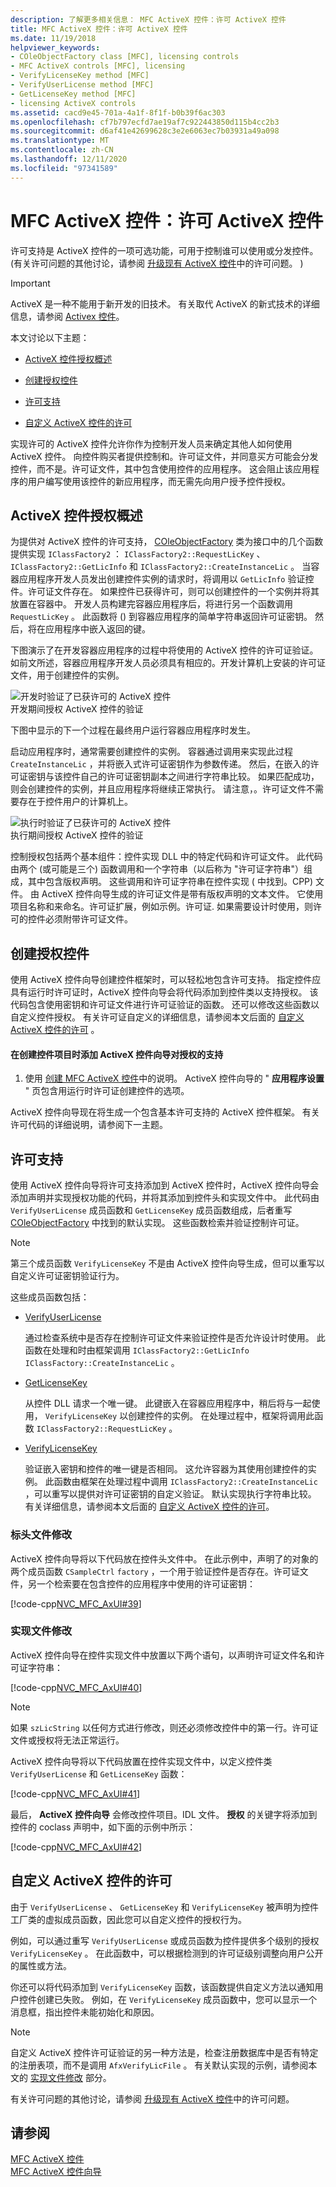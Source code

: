 ```yaml
---
description: 了解更多相关信息： MFC ActiveX 控件：许可 ActiveX 控件
title: MFC ActiveX 控件：许可 ActiveX 控件
ms.date: 11/19/2018
helpviewer_keywords:
- COleObjectFactory class [MFC], licensing controls
- MFC ActiveX controls [MFC], licensing
- VerifyLicenseKey method [MFC]
- VerifyUserLicense method [MFC]
- GetLicenseKey method [MFC]
- licensing ActiveX controls
ms.assetid: cacd9e45-701a-4a1f-8f1f-b0b39f6ac303
ms.openlocfilehash: cf7b797ecfd7ae19af7c922443850d115b4cc2b3
ms.sourcegitcommit: d6af41e42699628c3e2e6063ec7b03931a49a098
ms.translationtype: MT
ms.contentlocale: zh-CN
ms.lasthandoff: 12/11/2020
ms.locfileid: "97341589"
---
```

# <a name="mfc-activex-controls-licensing-an-activex-control"></a>MFC ActiveX 控件：许可 ActiveX 控件

许可支持是 ActiveX 控件的一项可选功能，可用于控制谁可以使用或分发控件。  (有关许可问题的其他讨论，请参阅 [升级现有 ActiveX 控件](upgrading-an-existing-activex-control.md)中的许可问题。 ) 

> [!IMPORTANT]
> ActiveX 是一种不能用于新开发的旧技术。 有关取代 ActiveX 的新式技术的详细信息，请参阅 [Activex 控件](activex-controls.md)。

本文讨论以下主题：

- [ActiveX 控件授权概述](#_core_overview_of_activex_control_licensing)

- [创建授权控件](#_core_creating_a_licensed_control)

- [许可支持](#_core_licensing_support)

- [自定义 ActiveX 控件的许可](#_core_customizing_the_licensing_of_an_activex_control)

实现许可的 ActiveX 控件允许你作为控制开发人员来确定其他人如何使用 ActiveX 控件。 向控件购买者提供控制和。许可证文件，并同意买方可能会分发控件，而不是。许可证文件，其中包含使用控件的应用程序。 这会阻止该应用程序的用户编写使用该控件的新应用程序，而无需先向用户授予控件授权。

## <a name="overview-of-activex-control-licensing"></a><a name="_core_overview_of_activex_control_licensing"></a> ActiveX 控件授权概述

为提供对 ActiveX 控件的许可支持， [COleObjectFactory](reference/coleobjectfactory-class.md) 类为接口中的几个函数提供实现 `IClassFactory2` ： `IClassFactory2::RequestLicKey` 、 `IClassFactory2::GetLicInfo` 和 `IClassFactory2::CreateInstanceLic` 。 当容器应用程序开发人员发出创建控件实例的请求时，将调用以 `GetLicInfo` 验证控件。许可证文件存在。 如果控件已获得许可，则可以创建控件的一个实例并将其放置在容器中。 开发人员构建完容器应用程序后，将进行另一个函数调用 `RequestLicKey` 。 此函数将 () 到容器应用程序的简单字符串返回许可证密钥。 然后，将在应用程序中嵌入返回的键。

下图演示了在开发容器应用程序的过程中将使用的 ActiveX 控件的许可证验证。 如前文所述，容器应用程序开发人员必须具有相应的。开发计算机上安装的许可证文件，用于创建控件的实例。

![开发时验证了已获许可的 ActiveX 控件](../mfc/media/vc374d1.gif "开发时验证了已获许可的 ActiveX 控件") <br/>
开发期间授权 ActiveX 控件的验证

下图中显示的下一个过程在最终用户运行容器应用程序时发生。

启动应用程序时，通常需要创建控件的实例。 容器通过调用来实现此过程 `CreateInstanceLic` ，并将嵌入式许可证密钥作为参数传递。 然后，在嵌入的许可证密钥与该控件自己的许可证密钥副本之间进行字符串比较。 如果匹配成功，则会创建控件的实例，并且应用程序将继续正常执行。 请注意，。许可证文件不需要存在于控件用户的计算机上。

![执行时验证了已获许可的 ActiveX 控件](../mfc/media/vc374d2.gif "执行时验证了已获许可的 ActiveX 控件") <br/>
执行期间授权 ActiveX 控件的验证

控制授权包括两个基本组件：控件实现 DLL 中的特定代码和许可证文件。 此代码由两个 (或可能是三个) 函数调用和一个字符串（以后称为 "许可证字符串"）组成，其中包含版权声明。 这些调用和许可证字符串在控件实现 ( 中找到。CPP) 文件。 由 ActiveX 控件向导生成的许可证文件是带有版权声明的文本文件。 它使用项目名称和来命名。许可证扩展，例如示例。许可证. 如果需要设计时使用，则许可的控件必须附带许可证文件。

## <a name="creating-a-licensed-control"></a><a name="_core_creating_a_licensed_control"></a> 创建授权控件

使用 ActiveX 控件向导创建控件框架时，可以轻松地包含许可支持。 指定控件应具有运行时许可证时，ActiveX 控件向导会将代码添加到控件类以支持授权。 该代码包含使用密钥和许可证文件进行许可证验证的函数。 还可以修改这些函数以自定义控件授权。 有关许可证自定义的详细信息，请参阅本文后面的 [自定义 ActiveX 控件的许可](#_core_customizing_the_licensing_of_an_activex_control) 。

#### <a name="to-add-support-for-licensing-with-the-activex-control-wizard-when-you-create-your-control-project"></a>在创建控件项目时添加 ActiveX 控件向导对授权的支持

1. 使用 [创建 MFC ActiveX 控件](reference/creating-an-mfc-activex-control.md)中的说明。 ActiveX 控件向导的 " **应用程序设置** " 页包含用运行时许可证创建控件的选项。

ActiveX 控件向导现在将生成一个包含基本许可支持的 ActiveX 控件框架。 有关许可代码的详细说明，请参阅下一主题。

## <a name="licensing-support"></a><a name="_core_licensing_support"></a> 许可支持

使用 ActiveX 控件向导将许可支持添加到 ActiveX 控件时，ActiveX 控件向导会添加声明并实现授权功能的代码，并将其添加到控件头和实现文件中。 此代码由 `VerifyUserLicense` 成员函数和 `GetLicenseKey` 成员函数组成，后者重写 [COleObjectFactory](reference/coleobjectfactory-class.md) 中找到的默认实现。 这些函数检索并验证控制许可证。

> [!NOTE]
> 第三个成员函数 `VerifyLicenseKey` 不是由 ActiveX 控件向导生成，但可以重写以自定义许可证密钥验证行为。

这些成员函数包括：

- [VerifyUserLicense](reference/coleobjectfactory-class.md#verifyuserlicense)

   通过检查系统中是否存在控制许可证文件来验证控件是否允许设计时使用。 此函数在处理和时由框架调用 `IClassFactory2::GetLicInfo` `IClassFactory::CreateInstanceLic` 。

- [GetLicenseKey](reference/coleobjectfactory-class.md#getlicensekey)

   从控件 DLL 请求一个唯一键。 此键嵌入在容器应用程序中，稍后将与一起使用， `VerifyLicenseKey` 以创建控件的实例。 在处理过程中，框架将调用此函数 `IClassFactory2::RequestLicKey` 。

- [VerifyLicenseKey](reference/coleobjectfactory-class.md#verifylicensekey)

   验证嵌入密钥和控件的唯一键是否相同。 这允许容器为其使用创建控件的实例。 此函数由框架在处理过程中调用 `IClassFactory2::CreateInstanceLic` ，可以重写以提供对许可证密钥的自定义验证。 默认实现执行字符串比较。 有关详细信息，请参阅本文后面的 [自定义 ActiveX 控件的许可](#_core_customizing_the_licensing_of_an_activex_control)。

### <a name="header-file-modifications"></a><a name="_core_header_file_modifications"></a> 标头文件修改

ActiveX 控件向导将以下代码放在控件头文件中。 在此示例中，声明了的对象的两个成员函数 `CSampleCtrl` `factory` ，一个用于验证控件是否存在。许可证文件，另一个检索要在包含控件的应用程序中使用的许可证密钥：

[!code-cpp[NVC_MFC_AxUI#39](codesnippet/cpp/mfc-activex-controls-licensing-an-activex-control_1.h)]

### <a name="implementation-file-modifications"></a><a name="_core_implementation_file_modifications"></a> 实现文件修改

ActiveX 控件向导在控件实现文件中放置以下两个语句，以声明许可证文件名和许可证字符串：

[!code-cpp[NVC_MFC_AxUI#40](codesnippet/cpp/mfc-activex-controls-licensing-an-activex-control_2.cpp)]

> [!NOTE]
> 如果 `szLicString` 以任何方式进行修改，则还必须修改控件中的第一行。许可证文件或授权将无法正常运行。

ActiveX 控件向导将以下代码放置在控件实现文件中，以定义控件类 `VerifyUserLicense` 和 `GetLicenseKey` 函数：

[!code-cpp[NVC_MFC_AxUI#41](codesnippet/cpp/mfc-activex-controls-licensing-an-activex-control_3.cpp)]

最后， **ActiveX 控件向导** 会修改控件项目。IDL 文件。 **授权** 的关键字将添加到控件的 coclass 声明中，如下面的示例中所示：

[!code-cpp[NVC_MFC_AxUI#42](codesnippet/cpp/mfc-activex-controls-licensing-an-activex-control_4.idl)]

## <a name="customizing-the-licensing-of-an-activex-control"></a><a name="_core_customizing_the_licensing_of_an_activex_control"></a> 自定义 ActiveX 控件的许可

由于 `VerifyUserLicense` 、 `GetLicenseKey` 和 `VerifyLicenseKey` 被声明为控件工厂类的虚拟成员函数，因此您可以自定义控件的授权行为。

例如，可以通过重写 `VerifyUserLicense` 或成员函数为控件提供多个级别的授权 `VerifyLicenseKey` 。 在此函数中，可以根据检测到的许可证级别调整向用户公开的属性或方法。

你还可以将代码添加到 `VerifyLicenseKey` 函数，该函数提供自定义方法以通知用户控件创建已失败。 例如，在 `VerifyLicenseKey` 成员函数中，您可以显示一个消息框，指出控件未能初始化和原因。

> [!NOTE]
> 自定义 ActiveX 控件许可证验证的另一种方法是，检查注册数据库中是否有特定的注册表项，而不是调用 `AfxVerifyLicFile` 。 有关默认实现的示例，请参阅本文的 [实现文件修改](#_core_implementation_file_modifications) 部分。

有关许可问题的其他讨论，请参阅 [升级现有 ActiveX 控件](upgrading-an-existing-activex-control.md)中的许可问题。

## <a name="see-also"></a>请参阅

[MFC ActiveX 控件](mfc-activex-controls.md)<br/>
[MFC ActiveX 控件向导](reference/mfc-activex-control-wizard.md)
